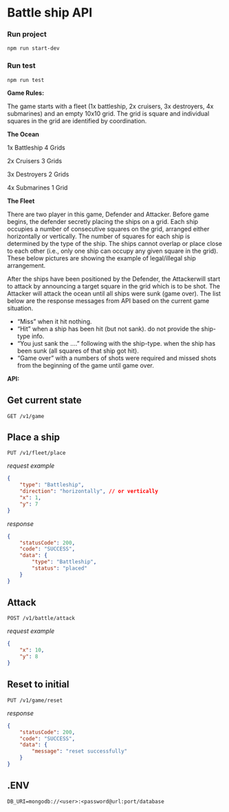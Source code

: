 # Battle ship API

### Run project
```
npm run start-dev
```

### Run test
```
npm run test
```

**Game Rules:**

The game starts with a fleet (1x battleship, 2x cruisers, 3x destroyers, 4x submarines) and an empty
10x10 grid. The grid is square and individual squares in the grid are identified by coordination.

**The Ocean**

1x Battleship 4 Grids

2x Cruisers 3 Grids

3x Destroyers 2 Grids

4x Submarines 1 Grid

**The Fleet**

There are two player in this game, Defender​ and Attacker​. Before game begins, the defender​ secretly
placing the ships on a grid. Each ship occupies a number of consecutive squares on the grid, arranged
either horizontally or vertically​.
The number of squares for each ship is determined by the type of the ship. The ships cannot overlap or
place close to each other (i.e., only one ship can occupy any given square in the grid). These below
pictures are showing the example of legal/illegal ship arrangement.

After the ships have been positioned by the Defender​, the Attacker​ will start to attack by announcing a
target square in the grid which is to be shot. The Attacker​ will attack the ocean until all ships were
sunk (game over).
The list below are the response messages from API based on the current game situation.
- “Miss”​ when it hit nothing.
- “Hit”​ when a ship has been hit (but not sank). do not​ provide the ship-type info.
- “You just sank the ....”​ following with the ship-type. when the ship has been sunk (all squares
of that ship got hit).
- “Game over”​ with a numbers of shots were required​ and missed shots​ from the beginning
of the game until game over.

**API:**

## Get current state 
```
GET /v1/game
```

## Place a ship
```
PUT /v1/fleet/place
```

*request example*
```json
{
	"type": "Battleship",
	"direction": "horizontally", // or vertically
	"x": 1,
	"y": 7
}
```

*response*
```json
{
    "statusCode": 200,
    "code": "SUCCESS",
    "data": {
        "type": "Battleship",
        "status": "placed"
    }
}
```

## Attack
 ```
 POST /v1/battle/attack
 ```

*request example*
```json
{
	"x": 10,
	"y": 8
}
```

## Reset to initial
```
PUT /v1/game/reset
```
*response*
```json
{
    "statusCode": 200,
    "code": "SUCCESS",
    "data": {
        "message": "reset successfully"
    }
}
```

## .ENV
```
DB_URI=mongodb://<user>:<password@url:port/database
```


